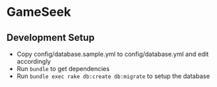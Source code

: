 # GameSeek

## Development Setup

* Copy config/database.sample.yml to config/database.yml and edit accordingly
* Run `bundle` to get dependencies
* Run `bundle exec rake db:create db:migrate` to setup the database